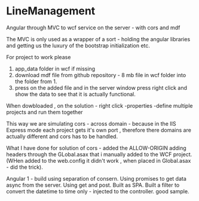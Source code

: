# LineManagement
Angular through MVC to wcf service on the server - with cors and mdf 

The MVC is only used as a wrapper of a sort - holding the angular libraries and getting us the luxury of the bootstrap initialization etc.

 For project to work please 
 1. app_data folder in wcf if missing
 2. download mdf file from github repository - 8 mb file in wcf folder into the folder from 1.
 3. press on the added file and in the server window press right click and show the data to see that it is actually functional.

When dowbloaded , on the solution - right click -properties -define multiple projects and run them together

This way we are simulating cors - across domain - because in the IIS Express mode each project gets it's own port , therefore there domains are actually different and cors has to be handled.

What I have done for solution of cors - added the ALLOW-ORIGIN adding headers through the GLobal.asax that i manually added to the WCF project. (WHen added to the web.config it didn't work , when placed in Global.asax - did the trick).


Angular 1 - build using separation of consern. Using promises to get data async from the server. Using get and post.
Built as SPA. 
Built a filter to convert the datetime to time only - injected to the controller. good sample.


